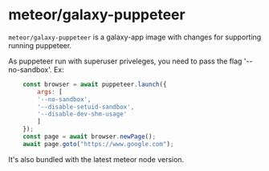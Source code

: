 # meteor/galaxy-puppeteer

`meteor/galaxy-puppeteer` is a galaxy-app image with changes for supporting running puppeteer.

As puppeteer run with superuser priveleges, you need to pass the flag '--no-sandbox'.
Ex:

```js
    const browser = await puppeteer.launch({
        args: [
        '--no-sandbox',
        '--disable-setuid-sandbox',
        '--disable-dev-shm-usage'
        ]
    });
    const page = await browser.newPage();
    await page.goto("https://www.google.com");
```

It's also bundled with the latest meteor node version.